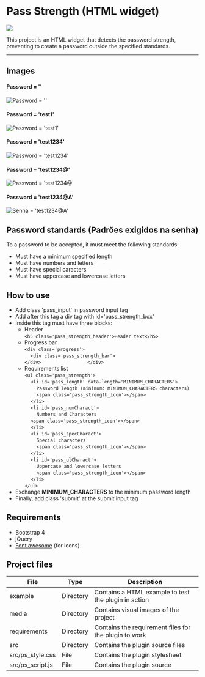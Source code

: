 # Pass Strength (HTML widget)
![](https://github.com/williamniemiec/pass_strength/blob/master/media/logo/logo.jpg?raw=true)

This project is an HTML widget that detects the password strength, preventing to create a password outside the specified standards.

<hr />

## Images
#### Password = ''
![Password = ''](https://github.com/williamniemiec/pass_strength/blob/master/media/plugin/noPass.png?raw=true)
#### Password = 'test1'
![Password = 'test1'](https://github.com/williamniemiec/pass_strength/blob/master/media/plugin/pass_test1.png?raw=true)
#### Password = 'test1234'
![Password = 'test1234'](https://github.com/williamniemiec/pass_strength/blob/master/media/plugin/pass_test1234.png?raw=true)
#### Password = 'test1234@'
![Password = 'test1234@'](https://github.com/williamniemiec/pass_strength/blob/master/media/plugin/pass_test1234@.png?raw=true)
#### Password = 'test1234@A'
![Senha = 'test1234@A'](https://github.com/williamniemiec/pass_strength/blob/master/media/plugin/pass_test1234@A.png?raw=true)

## Password standards (Padrões exigidos na senha)
To a password to be accepted, it must meet the following standards:
-   Must have a minimum specified length
-   Must have numbers and letters
-   Must have special caracters
-   Must have uppercase and lowercase letters

## How to use
- Add class 'pass_input' in password input tag
- Add after this tag a div tag with id='pass_strength_box'
- Inside this tag must have three blocks:
	- Header<br />
		`<h5 class='pass_strength_header'>Header text</h5>`
	- Progress bar<br />
		`<div class='progress'>`<br />
		&nbsp;&nbsp;&nbsp;&nbsp;`<div class='pass_strength_bar'>`<br />
  `</div>           	  </div>`<br />
	- Requirements list<br />
`<ul class='pass_strength'>`<br />
&nbsp;&nbsp;&nbsp;&nbsp;`<li id='pass_length' data-length='MINIMUM_CHARACTERS'>`<br />
&nbsp;&nbsp;&nbsp;&nbsp;&nbsp;&nbsp;&nbsp;&nbsp;`Password length (minimum: MINIMUM_CHARACTERS characters)`<br />
&nbsp;&nbsp;&nbsp;&nbsp;&nbsp;&nbsp;&nbsp;&nbsp;`<span class='pass_strength_icon'></span>`<br />
&nbsp;&nbsp;&nbsp;&nbsp;`</li>`<br />
&nbsp;&nbsp;&nbsp;&nbsp;`<li id='pass_numCharact'>`<br />
&nbsp;&nbsp;&nbsp;&nbsp;&nbsp;&nbsp;&nbsp;&nbsp;`Numbers and Characters`<br />
&nbsp;&nbsp;&nbsp;&nbsp;`<span class='pass_strength_icon'></span>`<br />
&nbsp;&nbsp;&nbsp;&nbsp;`</li>`<br />
&nbsp;&nbsp;&nbsp;&nbsp;`<li id='pass_specCharact'>`<br />
&nbsp;&nbsp;&nbsp;&nbsp;&nbsp;&nbsp;&nbsp;&nbsp;`Special characters`<br />
&nbsp;&nbsp;&nbsp;&nbsp;&nbsp;&nbsp;&nbsp;&nbsp;`<span class='pass_strength_icon'></span>`<br />
&nbsp;&nbsp;&nbsp;&nbsp;`</li>`<br />
&nbsp;&nbsp;&nbsp;&nbsp;`<li id='pass_ulCharact'>`<br />
&nbsp;&nbsp;&nbsp;&nbsp;&nbsp;&nbsp;&nbsp;&nbsp;`Uppercase and lowercase letters`<br />
&nbsp;&nbsp;&nbsp;&nbsp;&nbsp;&nbsp;&nbsp;&nbsp;`<span class='pass_strength_icon'></span>`<br />
&nbsp;&nbsp;&nbsp;&nbsp;`</li>`<br />
`</ul>`<br />
- Exchange <b>MINIMUM_CHARACTERS</b> to the minimum password length
- Finally, add class 'submit' at the submit input tag

## Requirements 
- Bootstrap 4
- jQuery
- [Font awesome](https://github.com/williamniemiec/password_strength/tree/master/requirements/css/font-awesome-4.7.0) (for icons)

## Project files
|File | Type | Description
|------- | --- | ----
|example | Directory | Contains a HTML example to test the plugin in action
|media | Directory | Contains visual images of the project
|requirements | Directory | Contains the requirement files for the plugin to work
|src | Directory | Contains the plugin source files
| src/ps_style.css | File | Contains the plugin stylesheet
| src/ps_script.js | File | Contains the plugin source
